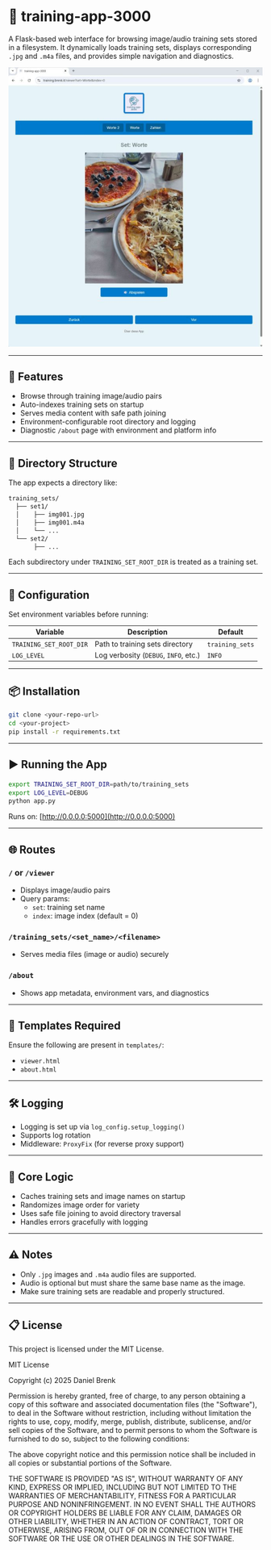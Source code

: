 # 🧠 training-app-3000

A Flask-based web interface for browsing image/audio training sets stored in a filesystem.
It dynamically loads training sets, displays corresponding `.jpg` and `.m4a` files,
and provides simple navigation and diagnostics.

![Screenshot of training-app-3000](/screenshots/training-app-3000_screen1.jpg)


---

## 🚀 Features

- Browse through training image/audio pairs
- Auto-indexes training sets on startup
- Serves media content with safe path joining
- Environment-configurable root directory and logging
- Diagnostic `/about` page with environment and platform info

---

## 📁 Directory Structure

The app expects a directory like:

```
training_sets/
  ├── set1/
  │    ├── img001.jpg
  │    ├── img001.m4a
  │    └── ...
  └── set2/
       ├── ...
```

Each subdirectory under `TRAINING_SET_ROOT_DIR` is treated as a training set.

---

## 🔧 Configuration

Set environment variables before running:

| Variable               | Description                                                | Default           |
|------------------------|------------------------------------------------------------|-------------------|
| `TRAINING_SET_ROOT_DIR`| Path to training sets directory                            | `training_sets`   |
| `LOG_LEVEL`            | Log verbosity (`DEBUG`, `INFO`, etc.)                      | `INFO`            |

---

## 📦 Installation

```bash
git clone <your-repo-url>
cd <your-project>
pip install -r requirements.txt
```

---

## ▶️ Running the App

```bash
export TRAINING_SET_ROOT_DIR=path/to/training_sets
export LOG_LEVEL=DEBUG
python app.py
```

Runs on: [http://0.0.0.0:5000](http://0.0.0.0:5000)

---

## 🌐 Routes

### `/` or `/viewer`
- Displays image/audio pairs
- Query params:
  - `set`: training set name
  - `index`: image index (default = 0)

### `/training_sets/<set_name>/<filename>`
- Serves media files (image or audio) securely

### `/about`
- Shows app metadata, environment vars, and diagnostics

---

## 📄 Templates Required

Ensure the following are present in `templates/`:

- `viewer.html`
- `about.html`

---

## 🛠 Logging

- Logging is set up via `log_config.setup_logging()`
- Supports log rotation
- Middleware: `ProxyFix` (for reverse proxy support)

---

## 🧠 Core Logic

- Caches training sets and image names on startup
- Randomizes image order for variety
- Uses safe file joining to avoid directory traversal
- Handles errors gracefully with logging

---

## ⚠️ Notes

- Only `.jpg` images and `.m4a` audio files are supported.
- Audio is optional but must share the same base name as the image.
- Make sure training sets are readable and properly structured.

---

## 📋 License

This project is licensed under the MIT License.

MIT License

Copyright (c) 2025 Daniel Brenk

Permission is hereby granted, free of charge, to any person obtaining a copy
of this software and associated documentation files (the "Software"), to deal
in the Software without restriction, including without limitation the rights
to use, copy, modify, merge, publish, distribute, sublicense, and/or sell
copies of the Software, and to permit persons to whom the Software is
furnished to do so, subject to the following conditions:

The above copyright notice and this permission notice shall be included in all
copies or substantial portions of the Software.

THE SOFTWARE IS PROVIDED "AS IS", WITHOUT WARRANTY OF ANY KIND, EXPRESS OR
IMPLIED, INCLUDING BUT NOT LIMITED TO THE WARRANTIES OF MERCHANTABILITY,
FITNESS FOR A PARTICULAR PURPOSE AND NONINFRINGEMENT. IN NO EVENT SHALL THE
AUTHORS OR COPYRIGHT HOLDERS BE LIABLE FOR ANY CLAIM, DAMAGES OR OTHER
LIABILITY, WHETHER IN AN ACTION OF CONTRACT, TORT OR OTHERWISE, ARISING FROM,
OUT OF OR IN CONNECTION WITH THE SOFTWARE OR THE USE OR OTHER DEALINGS IN THE
SOFTWARE.